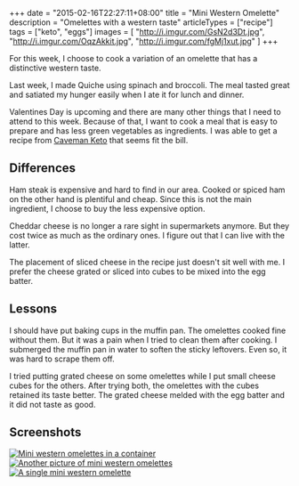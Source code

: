 +++
date = "2015-02-16T22:27:11+08:00"
title = "Mini Western Omelette"
description = "Omelettes with a western taste"
articleTypes = ["recipe"]
tags = ["keto", "eggs"]
images = [
    "http://i.imgur.com/GsN2d3Dt.jpg",
    "http://i.imgur.com/OqzAkkit.jpg",
    "http://i.imgur.com/fgMj1xut.jpg"
]
+++

For this week, I choose to cook a variation of an omelette that has a distinctive western taste.

Last week, I made Quiche using spinach and broccoli. The meal tasted great and satiated my hunger easily when I ate it for lunch and dinner.

Valentines Day is upcoming and there are many other things that I need to attend to this week. Because of that, I want to cook a meal that is easy to prepare and has less green vegetables as ingredients. I was able to get a recipe from [Caveman Keto](http://cavemanketo.com/mini-western-omelettes/) that seems fit the bill. 

## Differences

Ham steak is expensive and hard to find in our area. Cooked or spiced ham on the other hand is plentiful and cheap. Since this is not the main ingredient, I choose to buy the less expensive option.

Cheddar cheese is no longer a rare sight in supermarkets anymore. But they cost twice as much as the ordinary ones. I figure out that I can live with the latter.

The placement of sliced cheese in the recipe just doesn't sit well with me. I prefer the cheese grated or sliced into cubes to be mixed into the egg batter.

## Lessons

I should have put baking cups in the muffin pan. The omelettes cooked fine without them. But it was a pain when I tried to clean them after cooking. I submerged the muffin pan in water to soften the sticky leftovers. Even so, it was hard to scrape them off.

I tried putting grated cheese on some omelettes while I put small cheese cubes for the others. After trying both, the omelettes with the cubes retained its taste better. The grated cheese melded with the egg batter and it did not taste as good.

## Screenshots

<a href="http://i.imgur.com/GsN2d3Dh.jpg"><img itemprop="image" src="http://i.imgur.com/GsN2d3Dm.jpg" alt="Mini western omelettes in a container"/></a>
<a href="http://i.imgur.com/OqzAkkih.jpg"><img itemprop="image" src="http://i.imgur.com/OqzAkkim.jpg" alt="Another picture of mini western omelettes"></a>
<a href="http://i.imgur.com/fgMj1xuh.jpg"><img itemprop="image" src="http://i.imgur.com/fgMj1xum.jpg" alt="A single mini western omelette"/></a> 
